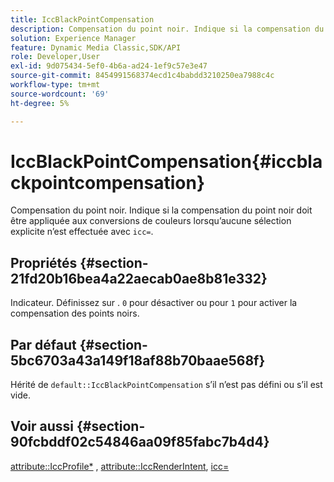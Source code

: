 ```yaml
---
title: IccBlackPointCompensation
description: Compensation du point noir. Indique si la compensation du point noir doit être appliquée aux conversions de couleurs lorsqu’aucune sélection explicite n’est effectuée avec icc=.
solution: Experience Manager
feature: Dynamic Media Classic,SDK/API
role: Developer,User
exl-id: 9d075434-5ef0-4b6a-ad24-1ef9c57e3e47
source-git-commit: 8454991568374ecd1c4babdd3210250ea7988c4c
workflow-type: tm+mt
source-wordcount: '69'
ht-degree: 5%

---
```


# IccBlackPointCompensation{#iccblackpointcompensation}

Compensation du point noir. Indique si la compensation du point noir doit être appliquée aux conversions de couleurs lorsqu’aucune sélection explicite n’est effectuée avec `icc=`.

## Propriétés {#section-21fd20b16bea4a22aecab0ae8b81e332}

Indicateur. Définissez sur . `0` pour désactiver ou pour `1` pour activer la compensation des points noirs.

## Par défaut {#section-5bc6703a43a149f18af88b70baae568f}

Hérité de `default::IccBlackPointCompensation` s’il n’est pas défini ou s’il est vide.

## Voir aussi {#section-90fcbddf02c54846aa09f85fabc7b4d4}

[attribute::IccProfile*](../../../../../ir-api/material-cat/image-rendering-api-ref/c-ir-material-catalog/c-ir-attributes-reference/r-ir-iccprofilergb.md#reference-cdaad25b155646ffa382d722fd324b30) , [attribute::IccRenderIntent](../../../../../ir-api/material-cat/image-rendering-api-ref/c-ir-material-catalog/c-ir-attributes-reference/r-ir-iccrenderintent.md#reference-3b80b7a4c25545a593c5076f318b5c40), [icc=](../../../../../ir-api/http-protocol/image-rendering-api-ref/c-ir-http-protocol-ref/c-ir-http-protocol-command-reference/r-ir-icc.md#reference-86a2fff3cef24982ad2063d977a16e06)
